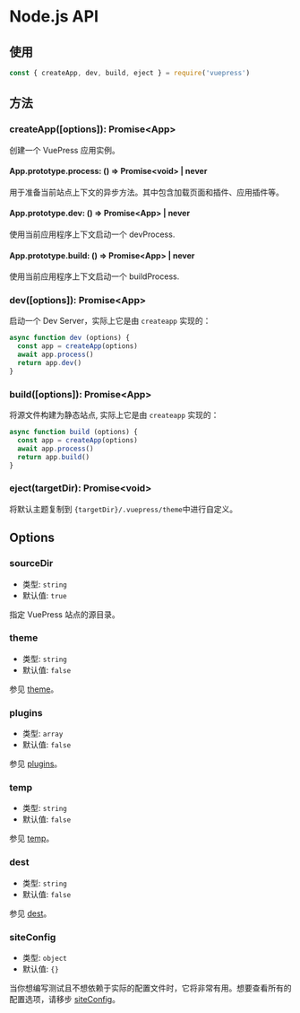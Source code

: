 # Node.js API <Badge text="1.0.0-alpha.44+"/>

## 使用

```js
const { createApp, dev, build, eject } = require('vuepress')
```

## 方法

### createApp(\[options]): Promise\<App>

创建一个 VuePress 应用实例。

#### App.prototype.process: () => Promise\<void> | never

用于准备当前站点上下文的异步方法。其中包含加载页面和插件、应用插件等。

#### App.prototype.dev: () => Promise\<App> | never

使用当前应用程序上下文启动一个 devProcess.


#### App.prototype.build: () => Promise\<App> | never

使用当前应用程序上下文启动一个 buildProcess.

### dev(\[options]): Promise\<App>

启动一个 Dev Server，实际上它是由 `createapp` 实现的：

```js
async function dev (options) {
  const app = createApp(options)
  await app.process()
  return app.dev()
}
```

### build(\[options]): Promise\<App>

将源文件构建为静态站点, 实际上它是由 `createapp` 实现的：

```js
async function build (options) {
  const app = createApp(options)
  await app.process()
  return app.build()
}
```

### eject(targetDir): Promise\<void>

将默认主题复制到 `{targetDir}/.vuepress/theme`中进行自定义。


## Options

### sourceDir

- 类型: `string`
- 默认值: `true`

指定 VuePress 站点的源目录。

### theme

- 类型: `string`
- 默认值: `false`

参见 [theme](../config/README.md#theme)。

### plugins

- 类型: `array`
- 默认值: `false`

参见 [plugins](../config/README.md#plugins)。

### temp

- 类型: `string`
- 默认值: `false`

参见 [temp](../config/README.md#temp)。

### dest

- 类型: `string`
- 默认值: `false`

参见 [dest](../config/README.md#dest)。

### siteConfig

- 类型: `object`
- 默认值: `{}`

当你想编写测试且不想依赖于实际的配置文件时，它将非常有用。想要查看所有的配置选项，请移步 [siteConfig](../config/README.md)。

